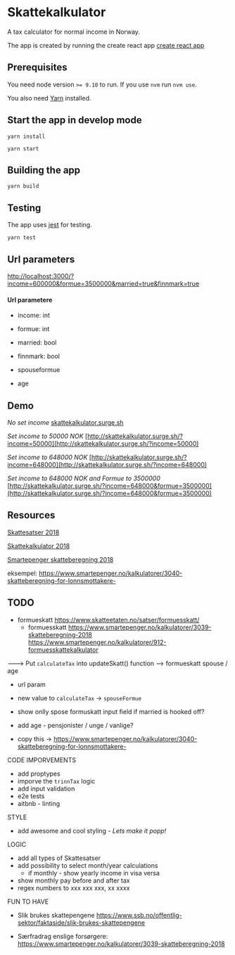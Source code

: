 
# Skattekalkulator
A tax calculator for normal income in Norway.

The app is created by running the create react app [create react app](https://github.com/facebook/create-react-app)


## Prerequisites
You need node version `>= 9.10` to run. If you use `nvm` run `nvm use`.

You also need [Yarn](https://yarnpkg.com/lang/en/) installed.


## Start the app in develop mode
`yarn install`

`yarn start`

## Building the app
`yarn build`

## Testing
The app uses [jest](https://jestjs.io/) for testing.

`yarn test`

## Url parameters
[http://localhost:3000/?income=600000&formue=3500000&married=true&finnmark=true](http://localhost:3000/?income=600000&formue=3500000&married=true&finnmark=true)

#### Url parametere
- income: int
- formue: int
- married: bool
- finnmark: bool


- spouseformue
- age



## Demo
_No set income_
[skattekalkulator.surge.sh](skattekalkulator.surge.sh)

_Set income to 50000 NOK_
[http://skattekalkulator.surge.sh/?income=50000](http://skattekalkulator.surge.sh/?income=50000)

_Set income to 648000 NOK_
[http://skattekalkulator.surge.sh/?income=648000](http://skattekalkulator.surge.sh/?income=648000)


_Set income to 648000 NOK and Formue to 3500000_
[http://skattekalkulator.surge.sh/?income=648000&formue=3500000](http://skattekalkulator.surge.sh/?income=648000&formue=3500000)





## Resources

[Skattesatser 2018](https://www.regjeringen.no/no/tema/okonomi-og-budsjett/skatter-og-avgifter/skattesatser-2018/id2575161/)

[Skattekalkulator 2018](https://skattekalkulator2018.app.skatteetaten.no/)

[Smartepenger skatteberegning 2018](https://www.smartepenger.no/kalkulatorer/3039-skatteberegning-2018)




eksempel: https://www.smartepenger.no/kalkulatorer/3040-skatteberegning-for-lonnsmottakere-

## TODO

- formueskatt
https://www.skatteetaten.no/satser/formuesskatt/
  - formuesskatt https://www.smartepenger.no/kalkulatorer/3039-skatteberegning-2018
  https://www.smartepenger.no/kalkulatorer/912-formuesskattekalkulator

---> Put `calculateTax` into updateSkatt() function
--> formueskatt spouse / age
  - url param
  - new value to `calculateTax` -> `spouseFormue`
  - show onlly spose formuskatt input field if married is hooked off?



- add age - pensjonister / unge / vanlige?
- copy this -> https://www.smartepenger.no/kalkulatorer/3040-skatteberegning-for-lonnsmottakere-



CODE IMPORVEMENTS
- add proptypes
- imporve the `trinnTax` logic
- add input validation
- e2e tests
- aitbnb - linting


STYLE
- add awesome and cool styling - _Lets make it popp!_

LOGIC
- add all types of Skattesatser
- add possibility to select month/year calculations
  - if monthly - show yearly income in visa versa
- show monthly pay before and after tax
- regex numbers to xxx xxx xxx, xx xxxx

FUN TO HAVE
- Slik brukes skattepengene https://www.ssb.no/offentlig-sektor/faktaside/slik-brukes-skattepengene



- Særfradrag enslige forsørgere: https://www.smartepenger.no/kalkulatorer/3039-skatteberegning-2018



